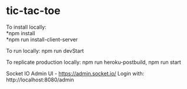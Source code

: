 # tic-tac-toe

To install locally:  
*npm install  
*npm run install-client-server

To run locally: npm run devStart

To replicate production locally: npm run heroku-postbuild, npm run start

Socket IO Admin UI - https://admin.socket.io/
Login with: http://localhost:8080/admin

